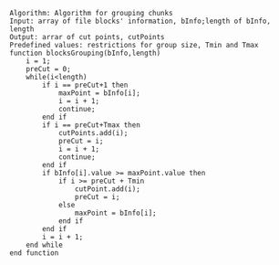     Algorithm: Algorithm for grouping chunks
    Input: array of file blocks' information, bInfo;length of bInfo, length 
    Output: arrar of cut points, cutPoints
    Predefined values: restrictions for group size, Tmin and Tmax
    function blocksGrouping(bInfo,length)
        i = 1;
        preCut = 0;
        while(i<length)
            if i == preCut+1 then 
                maxPoint = bInfo[i];
                i = i + 1;
                continue;
            end if
            if i == preCut+Tmax then 
                cutPoints.add(i);
                preCut = i;
                i = i + 1;
                continue;
            end if
            if bInfo[i].value >= maxPoint.value then
                if i >= preCut + Tmin
                    cutPoint.add(i);
                    preCut = i;
                else 
                    maxPoint = bInfo[i];
                end if
            end if
            i = i + 1;
        end while
    end function